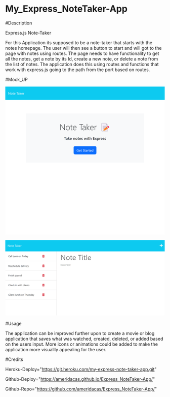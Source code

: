 # My_Express_NoteTaker-App

#Description

Express.js Note-Taker

For this Application its supposed to be a note-taker that starts with the notes homepage. The user will then see a button to start and will got to the page with notes using routes. The page needs to have functionality to get all the notes, get a note by its Id, create a new note, or delete a note from the list of notes. The application does this using routes and functions that work with express.js going to the path from the port based on routes. 

#Mock_UP

![alt My_Express_NoteTaker-App](./public/assets/images/My_Express_NoteTaker-App.png)

![alt Note-Taker](./public/assets/images/Note-Taker.png)

#Usage

The application can be improved further upon to create a movie or blog application that saves what was watched, created, deleted, or added based on the users input.
More icons or animations could be added to make the application more visuallly appealing for the user.

#Credits

Heroku-Deploy="https://git.heroku.com/my-express-note-taker-app.git"

Github-Deploy="https://ameridacas.github.io/Express_NoteTaker-App/"

Github-Repo="https://github.com/ameridacas/Express_NoteTaker-App/"